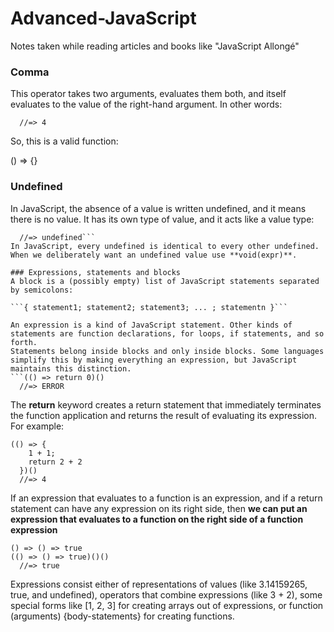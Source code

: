 # Advanced-JavaScript
Notes taken while reading articles and books like "JavaScript Allongé"

### Comma 
This operator takes two arguments, evaluates them both, and itself evaluates to the value of the right-hand argument. In other words:
```(1 + 1, 2 + 2)
  //=> 4
```

So, this is a valid function:

() => {}

### Undefined
In JavaScript, the absence of a value is written undefined, and it means there is no value. It has its own type of value, and it acts like a value type:
```undefined
  //=> undefined```
In JavaScript, every undefined is identical to every other undefined.
When we deliberately want an undefined value use **void(expr)**.

### Expressions, statements and blocks
A block is a (possibly empty) list of JavaScript statements separated by semicolons:

```{ statement1; statement2; statement3; ... ; statementn }```

An expression is a kind of JavaScript statement. Other kinds of statements are function declarations, for loops, if statements, and so forth.
Statements belong inside blocks and only inside blocks. Some languages simplify this by making everything an expression, but JavaScript maintains this distinction.
```(() => return 0)()
  //=> ERROR
```

The **return** keyword creates a return statement that immediately terminates the function application and returns the result of evaluating its expression. For example:
```
(() => {
    1 + 1;
    return 2 + 2
  })()
  //=> 4
```

If an expression that evaluates to a function is an expression, and if a return statement can have any expression on its right side, then
**we can put an expression that evaluates to a function on the right side of a function expression**

```
() => () => true
(() => () => true)()()
  //=> true
```

Expressions consist either of representations of values (like 3.14159265, true, and undefined), operators that combine 
expressions (like 3 + 2), some special forms like [1, 2, 3] for creating arrays out of expressions, 
or function (arguments) {body-statements} for creating functions.
